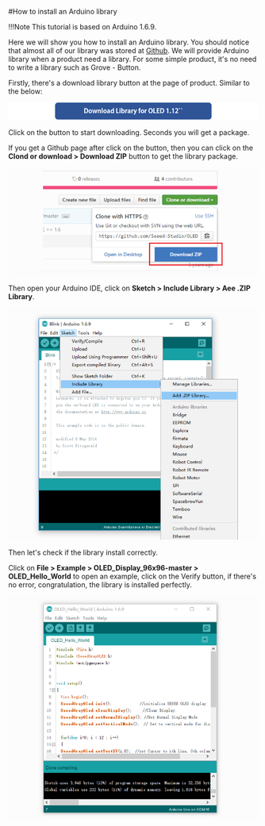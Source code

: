 #How to install an Arduino library

!!!Note
    This tutorial is based on Arduino 1.6.9.
    
    
Here we will show you how to install an Arduino library. You should notice that almost all of our library was stored at [Github](https://github.com/Seeed-Studio). We will provide Arduino library when a product need a library. For some simple product, it's no need to write a library such as Grove - Button. 

Firstly, there's a download library button at the page of product. Similar to the below:

[![enter image description here](https://raw.githubusercontent.com/SeeedDocument/Grove_OLED_1.12/master/images/library.png)](https://github.com/Seeed-Studio/OLED_Display_96X96/archive/master.zip)

Click on the button to start downloading. Seconds you will get a package. 

If you get a Github page after click on the button, then you can click on the **Clond or download > Download ZIP** button to get the library package.

![enter image description here](https://raw.githubusercontent.com/SeeedDocument/Tutorial_Add_Arduino_Library/master/images/github_download.png)

Then open your Arduino IDE, click on **Sketch > Include Library > Aee .ZIP Library**.

![enter image description here](https://raw.githubusercontent.com/SeeedDocument/Tutorial_Add_Arduino_Library/master/images/add_library_1.png)

Then let's check if the library install correctly.

Click on **File > Example > OLED_Display_96x96-master > OLED_Hello_World** to open an example, click on the Verify button, if there's no error, congratulation, the library is installed perfectly. 


![enter image description here](https://raw.githubusercontent.com/SeeedDocument/Tutorial_Add_Arduino_Library/master/images/add_library_2.png)

